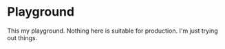 # Playground

This my playground. Nothing here is suitable for production. I'm just trying out things.
